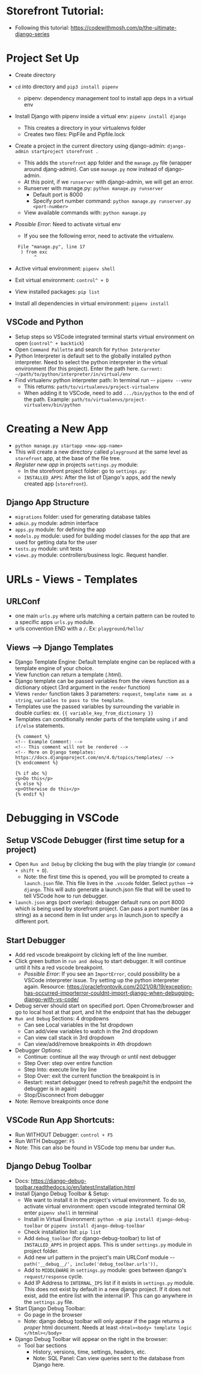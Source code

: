# Storefront Tutorial: 
- Following this tutorial: https://codewithmosh.com/p/the-ultimate-django-series

# Project Set Up
- Create directory
- `cd` into directory and `pip3 install pipenv`
  - pipenv: dependency management tool to install app deps in a virtual env
- Install Django with pipenv inside a virtual env: `pipenv install django`
  - This creates a directory in your virtualenvs folder
  - Creates two files: PipFile and Pipfile.lock
- Create a project in the current directory using django-admin: `django-admin startproject storefront .`
  - This adds the `storefront` app folder and the `manage.py` file (wrapper around djang-admin). Can use `manage.py` now instead of django-admin.
  - At this point, if we `runserver` with django-admin, we will get an error. 
  - Runserver with manage.py: `python manage.py runserver`
    - Default port is 8000
    - Specify port number command: `python manage.py runserver.py <port-number>`
  - View available commands with: `python manage.py`

- *Possible Error*: Need to activate virtual env
  - If you see the following error, need to activate the virtualenv.
  ```
   File "manage.py", line 17
    ) from exc
         ^
  ```
- Active virtual environment: `pipenv shell`
- Exit virtual environment: `control^ + D`
- View installed packages: `pip list`
- Install all dependencies in virtual environment: `pipenv install`

## VSCode and Python
- Setup steps so VSCode integrated terminal starts virtual environment on open (`control^ + backtick`)
- Open `Command Pallette` and search for `Python Interpreter`
- Python Interpreter is default set to the globally installed python interpreter. Need to select the python interpreter in the virtual environment (for this project). Enter the path here. `Current: ~/path/to/python/interpreter/in/virtual/env`
- Find virtualenv python interpreter path: In terminal run -- `pipenv --venv`
  - This returns: `path/to/virtualenvs/project-virtualenv`
  - When adding it to VSCode, need to add `.../bin/python` to the end of the path. Example: `path/to/virtualenvs/project-virtualenv/bin/python`

# Creating a New App
- `python manage.py startapp <new-app-name>`
- This will create a new directory called `playground` at the same level as `storefront` app, at the base of the file tree.
- *Register new app* in projects `settings.py` module: 
  - In the storefront project folder: go to `settings.py`: 
  - `INSTALLED_APPS`: After the list of Django's apps, add the newly created app (`storefront`). 

## Django App Structure
- `migrations` folder: used for generating database tables
- `admin.py` module: admin interface
- `apps.py` module: for defining the app
- `models.py` module: used for building model classes for the app that are used for getting data for the user
- `tests.py` module: unit tests
- `views.py` module: controllers/business logic. Request handler. 

# URLs - Views - Templates
## URLConf
- one main `urls.py` where urls matching a certain pattern can be routed to a specific apps `urls.py` module.
- urls convention END with a `/`. Ex: `playground/hello/`

## Views --> Django Templates
- Django Template Engine: Default template engine can be replaced with a template engine of your choice.
- View function can return a template (.html).
- Django template can be passed variables from the views function as a dictionary object (3rd argument in the `render` function)
- Views `render` function takes 3 parameters: `request`, `template name as a string`, `variables to pass to the template`.
- Templates use the passed variables by surrounding the variable in double curlies: ex. `{{ variable_key_from_dictionary }}`
- Templates can conditionally render parts of the template using `if` and `if/else` statements. 
  ```
  {% comment %}
  <!-- Example Comment: -->
  <!-- This comment will not be rendered -->
  <!-- More on Django templates: https://docs.djangoproject.com/en/4.0/topics/templates/ -->
  {% endcomment %}

  {% if abc %}
  <p>Do this</p>
  {% else %}
  <p>Otherwise do this</p>
  {% endif %}
  ```

# Debugging in VSCode
## Setup VSCode Debugger (first time setup for a project)
- Open `Run and Debug` by clicking the bug with the play triangle (or `command + shift + D`).
  - Note: the first time this is opened, you will be prompted to create a `launch.json` file. This file lives in the `.vscode` folder. Select `python` --> `django`. This will auto generate a launch.json file that will be used to tell VSCode how to run debugger.
- `launch.json` args (port overlap): debugger default runs on port 8000 which is being used by storefront project. Can pass a port number (as a string) as a second item in list under `args` in launch.json to specify a different port. 
## Start Debugger
- Add red vscode breakpoint by clicking left of the line number.
- Click green button in `run and debug` to start debugger. It will continue until it hits a red vscode breakpoint. 
  - *Possible Error*: If you see an `ImportError`, could possibility be a VSCode interpreter issue. Try setting up the python interpreter again. Resource: https://oraclefrontovik.com/2021/08/19/exception-has-occurred-importerror-couldnt-import-django-when-debugging-django-with-vs-code/
- Debug server should start on specified port. Open Chrome/browser and go to local host at that port, and hit the endpoint that has the debugger
- `Run and Debug` Sections: 4 dropdowns
  - Can see Local variables in the 1st dropdown
  - Can add/view variables to watch in the 2nd dropdown
  - Can view call stack in 3rd dropdown
  - Can view/add/remove breakpoints in 4th dropdown
- Debugger Options:
  - Continue: continue all the way through or until next debugger
  - Step Over: step over entire function
  - Step Into: execute line by line
  - Stop Over: exit the current function the breakpoint is in
  - Restart: restart debugger (need to refresh page/hit the endpoint the debugger is in again)
  - Stop/Disconnect from debugger
- Note: Remove breakpoints once done

## VSCode Run App Shortcuts:
- Run WITHOUT Debugger: `control + F5`
- Run WITH Debugger: `F5`
- Note: This can also be found in VSCode top menu bar under `Run`.

## Django Debug Toolbar
- Docs: https://django-debug-toolbar.readthedocs.io/en/latest/installation.html
- Install Django Debug Toolbar & Setup: 
  - We want to install it in the project's virtual environment. To do so, activate virtual environment: open vscode integrated terminal OR enter `pipenv shell` in terminal
  - Install in Virtual Environment: `python -m pip install django-debug-toolbar` or `pipenv install django-debug-toolbar`
  - Check installation list: `pip list`
  - Add `debug_toolbar` (for django-debug-toolbar) to list of `INSTALLED_APPS` in project apps. This is under `settings.py` module in project folder.
  - Add new url pattern in the project's main URLConf module -- `path('__debug__/', include('debug_toolbar.urls')),`
  - Add to `MIDDLEWARE` in `settings.py` module: goes between django's `request/response` cycle. 
  - Add IP Address to `INTERNAL_IPS` list if it exists in `settings.py` module. This does not exist by default in a new django project. If it does not exist, add the entire list with the internal IP. This can go anywhere in the `settings.py` file.
- Start Django Debug Toolbar:
  - Go page in the browser
  - Note: django debug toolbar will only appear if the page returns a *proper* html document. Needs at least `<html><body> template logic </html></body>`
- Django Debug Toolbar will appear on the right in the browser:
  - Tool bar sections
    - History, versions, time, settings, headers, etc.
    - Note: SQL Panel: Can view queries sent to the database from Django here.
